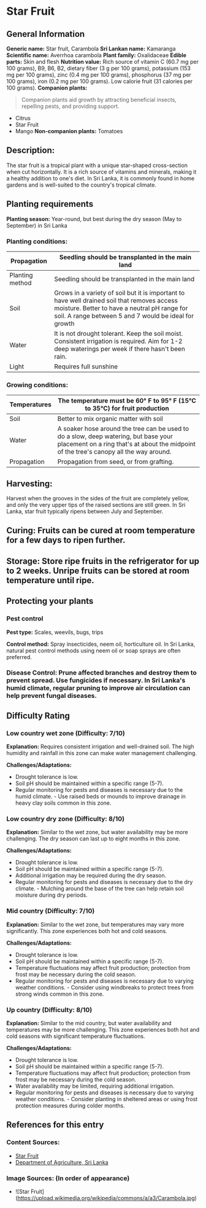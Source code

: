# Star Fruit

## General Information
**Generic name:** Star fruit, Carambola
**Sri Lankan name:** Kamaranga
**Scientific name:** Averrhoa carambola
**Plant family:** Oxalidaceae
**Edible parts:** Skin and flesh
**Nutrition value:** Rich source of vitamin C (<update>60.7 mg per 100 grams</update>), B9, B6, B2, dietary fiber (<update>3 g per 100 grams</update>), potassium (<update>153 mg per 100 grams</update>), zinc (<update>0.4 mg per 100 grams</update>), phosphorus (<update>37 mg per 100 grams</update>), iron (<update>0.2 mg per 100 grams</update>). Low calorie fruit (<update>31 calories per 100 grams</update>).
**Companion plants:**
>Companion plants aid growth by attracting beneficial insects, repelling pests, and providing support.

- Citrus
- Star Fruit
- Mango
**Non-companion plants:** <update>Tomatoes</update>

## Description:
The star fruit is a tropical plant with a unique star-shaped cross-section when cut horizontally. It is a rich source of vitamins and minerals, making it a healthy addition to one's diet. <update>In Sri Lanka, it is commonly found in home gardens and is well-suited to the country's tropical climate.</update>

## Planting requirements
**Planting season:** <update>Year-round, but best during the dry season (May to September) in Sri Lanka</update>

### Planting conditions:

| **Propagation** | Seedling should be transplanted in the main land |
|----|----|
| Planting method | Seedling should be transplanted in the main land |
| Soil | Grows in a variety of soil but it is important to have well drained soil that removes access moisture. Better to have a neutral pH range for soil. A range between <update>5</update> and 7 would be ideal for growth |
| Water | It is not drought tolerant. Keep the soil moist. Consistent irrigation is required. Aim for <update>1-2 deep waterings per week</update> if there hasn't been rain. |
| Light | Requires full sunshine |

### Growing conditions:

| **Temperatures** | The temperature must be <update>60° F to 95° F (15°C to 35°C)</update> for fruit production |
|----|----|
| Soil | Better to mix organic matter with soil |
| Water | A soaker hose around the tree can be used to do a slow, deep watering, but base your placement on a ring that's at about the midpoint of the tree's canopy all the way around. |
| Propagation | Propagation from seed, or from grafting. |

## Harvesting:
Harvest when the grooves in the sides of the fruit are completely yellow, and only the very upper tips of the raised sections are still green. <update>In Sri Lanka, star fruit typically ripens between July and September.</update>

## Curing: <update>Fruits can be cured at room temperature for a few days to ripen further.</update>

## Storage: <update>Store ripe fruits in the refrigerator for up to 2 weeks. Unripe fruits can be stored at room temperature until ripe.</update>

## Protecting your plants
### Pest control
**Pest type:** Scales, weevils, bugs, trips

**Control method:** Spray insecticides, neem oil, horticulture oil. <update>In Sri Lanka, natural pest control methods using neem oil or soap sprays are often preferred.</update>

### Disease Control: <update>Prune affected branches and destroy them to prevent spread. Use fungicides if necessary. In Sri Lanka's humid climate, regular pruning to improve air circulation can help prevent fungal diseases.</update>

## Difficulty Rating
### Low country wet zone (Difficulty: 7/10)
**Explanation:** Requires consistent irrigation and well-drained soil. The high humidity and rainfall in this zone can make water management challenging.

**Challenges/Adaptations:**
- Drought tolerance is low.
- Soil pH should be maintained within a specific range (5-7).
- Regular monitoring for pests and diseases is necessary due to the humid climate.
<update>- Use raised beds or mounds to improve drainage in heavy clay soils common in this zone.</update>

### Low country dry zone (Difficulty: 8/10)
**Explanation:** Similar to the wet zone, but water availability may be more challenging. The dry season can last up to eight months in this zone.

**Challenges/Adaptations:**
- Drought tolerance is low.
- Soil pH should be maintained within a specific range (5-7).
- Additional irrigation may be required during the dry season.
- Regular monitoring for pests and diseases is necessary due to the dry climate.
<update>- Mulching around the base of the tree can help retain soil moisture during dry periods.</update>

### Mid country (Difficulty: 7/10)
**Explanation:** Similar to the wet zone, but temperatures may vary more significantly. This zone experiences both hot and cold seasons.

**Challenges/Adaptations:**
- Drought tolerance is low.
- Soil pH should be maintained within a specific range (5-7).
- Temperature fluctuations may affect fruit production; protection from frost may be necessary during the cold season.
- Regular monitoring for pests and diseases is necessary due to varying weather conditions.
<update>- Consider using windbreaks to protect trees from strong winds common in this zone.</update>

### Up country (Difficulty: 8/10)
**Explanation:** Similar to the mid country, but water availability and temperatures may be more challenging. This zone experiences both hot and cold seasons with significant temperature fluctuations.

**Challenges/Adaptations:**
- Drought tolerance is low.
- Soil pH should be maintained within a specific range (5-7).
- Temperature fluctuations may affect fruit production; protection from frost may be necessary during the cold season.
- Water availability may be limited, requiring additional irrigation.
- Regular monitoring for pests and diseases is necessary due to varying weather conditions.
<update>- Consider planting in sheltered areas or using frost protection measures during colder months.</update>

## References for this entry
### Content Sources:
- <update>[Star Fruit](https://www.fruitsinfo.com/star-fruit.html)</update>
- <update>[Department of Agriculture, Sri Lanka](https://www.doa.gov.lk/)</update>

### Image Sources: (In order of appearance)
- ![Star Fruit](<update>https://upload.wikimedia.org/wikipedia/commons/a/a3/Carambola.jpg</update>)